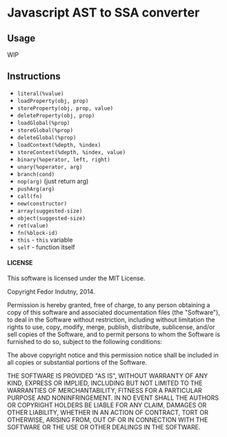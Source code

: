 # Javascript AST to SSA converter

## Usage

WIP

## Instructions

* `literal(%value)`
* `loadProperty(obj, prop)`
* `storeProperty(obj, prop, value)`
* `deleteProperty(obj, prop)`
* `loadGlobal(%prop)`
* `storeGlobal(%prop)`
* `deleteGlobal(%prop)`
* `loadContext(%depth, %index)`
* `storeContext(%depth, %index, value)`
* `binary(%operator, left, right)`
* `unary(%operator, arg)`
* `branch(cond)`
* `nop(arg)` (just return arg)
* `pushArg(arg)`
* `call(fn)`
* `new(constructor)`
* `array(suggested-size)`
* `object(suggested-size)`
* `ret(value)`
* `fn(%block-id)`
* `this` - `this` variable
* `self` - function itself

#### LICENSE

This software is licensed under the MIT License.

Copyright Fedor Indutny, 2014.

Permission is hereby granted, free of charge, to any person obtaining a
copy of this software and associated documentation files (the
"Software"), to deal in the Software without restriction, including
without limitation the rights to use, copy, modify, merge, publish,
distribute, sublicense, and/or sell copies of the Software, and to permit
persons to whom the Software is furnished to do so, subject to the
following conditions:

The above copyright notice and this permission notice shall be included
in all copies or substantial portions of the Software.

THE SOFTWARE IS PROVIDED "AS IS", WITHOUT WARRANTY OF ANY KIND, EXPRESS
OR IMPLIED, INCLUDING BUT NOT LIMITED TO THE WARRANTIES OF
MERCHANTABILITY, FITNESS FOR A PARTICULAR PURPOSE AND NONINFRINGEMENT. IN
NO EVENT SHALL THE AUTHORS OR COPYRIGHT HOLDERS BE LIABLE FOR ANY CLAIM,
DAMAGES OR OTHER LIABILITY, WHETHER IN AN ACTION OF CONTRACT, TORT OR
OTHERWISE, ARISING FROM, OUT OF OR IN CONNECTION WITH THE SOFTWARE OR THE
USE OR OTHER DEALINGS IN THE SOFTWARE.
